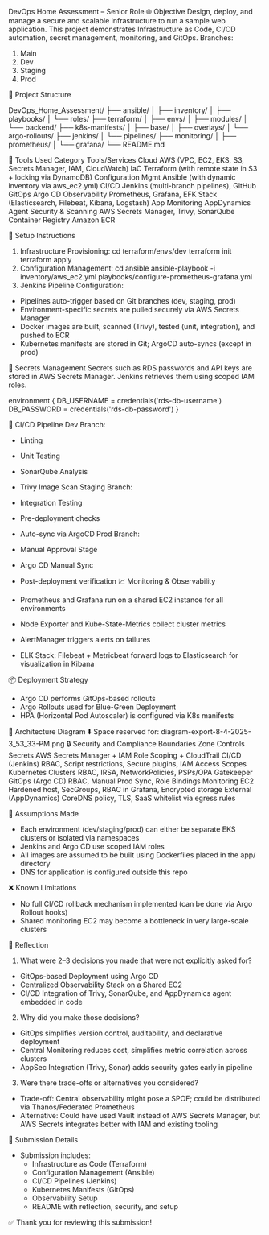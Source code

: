 DevOps Home Assessment – Senior Role
🌐 Objective
Design, deploy, and manage a secure and scalable infrastructure to run a sample web application. This project demonstrates Infrastructure as Code, CI/CD automation, secret management, monitoring, and GitOps.
Branches:
1. Main
2. Dev
3. Staging
4. Prod

📁 Project Structure

DevOps_Home_Assessment/
├── ansible/
│   ├── inventory/
│   ├── playbooks/
│   └── roles/
├── terraform/
│   ├── envs/
│   ├── modules/
│   └── backend/
├── k8s-manifests/
│   ├── base/
│   ├── overlays/
│   └── argo-rollouts/
├── jenkins/
│   └── pipelines/
├── monitoring/
│   ├── prometheus/
│   └── grafana/
└── README.md


🧰 Tools Used
Category
Tools/Services
Cloud
AWS (VPC, EC2, EKS, S3, Secrets Manager, IAM, CloudWatch)
IaC
Terraform (with remote state in S3 + locking via DynamoDB)
Configuration Mgmt
Ansible (with dynamic inventory via aws_ec2.yml)
CI/CD
Jenkins (multi-branch pipelines), GitHub
GitOps
Argo CD
Observability
Prometheus, Grafana, EFK Stack (Elasticsearch, Filebeat, Kibana, Logstash)
App Monitoring
AppDynamics Agent
Security & Scanning
AWS Secrets Manager, Trivy, SonarQube
Container Registry
Amazon ECR

🚀 Setup Instructions
1. Infrastructure Provisioning:
cd terraform/envs/dev
terraform init
terraform apply
2. Configuration Management:
cd ansible
ansible-playbook -i inventory/aws_ec2.yml playbooks/configure-prometheus-grafana.yml
3. Jenkins Pipeline Configuration:

- Pipelines auto-trigger based on Git branches (dev, staging, prod)
- Environment-specific secrets are pulled securely via AWS Secrets Manager
- Docker images are built, scanned (Trivy), tested (unit, integration), and pushed to ECR
- Kubernetes manifests are stored in Git; ArgoCD auto-syncs (except in prod)


🔐 Secrets Management
Secrets such as RDS passwords and API keys are stored in AWS Secrets Manager. Jenkins retrieves them using scoped IAM roles.

environment {
  DB_USERNAME = credentials('rds-db-username')
  DB_PASSWORD = credentials('rds-db-password')
}


🔁 CI/CD Pipeline
Dev Branch:
- Linting
- Unit Testing
- SonarQube Analysis
- Trivy Image Scan
Staging Branch:
- Integration Testing
- Pre-deployment checks
- Auto-sync via ArgoCD
Prod Branch:
- Manual Approval Stage
- Argo CD Manual Sync
- Post-deployment verification
📈 Monitoring & Observability

- Prometheus and Grafana run on a shared EC2 instance for all environments
- Node Exporter and Kube-State-Metrics collect cluster metrics
- AlertManager triggers alerts on failures
- ELK Stack: Filebeat + Metricbeat forward logs to Elasticsearch for visualization in Kibana


📦 Deployment Strategy

- Argo CD performs GitOps-based rollouts
- Argo Rollouts used for Blue-Green Deployment
- HPA (Horizontal Pod Autoscaler) is configured via K8s manifests


📸 Architecture Diagram
⬇️ Space reserved for: diagram-export-8-4-2025-3_53_33-PM.png
🔒 Security and Compliance Boundaries
Zone
Controls
Secrets
AWS Secrets Manager + IAM Role Scoping + CloudTrail
CI/CD (Jenkins)
RBAC, Script restrictions, Secure plugins, IAM Access Scopes
Kubernetes Clusters
RBAC, IRSA, NetworkPolicies, PSPs/OPA Gatekeeper
GitOps (Argo CD)
RBAC, Manual Prod Sync, Role Bindings
Monitoring EC2
Hardened host, SecGroups, RBAC in Grafana, Encrypted storage
External (AppDynamics)
CoreDNS policy, TLS, SaaS whitelist via egress rules

📘 Assumptions Made

- Each environment (dev/staging/prod) can either be separate EKS clusters or isolated via namespaces
- Jenkins and Argo CD use scoped IAM roles
- All images are assumed to be built using Dockerfiles placed in the app/ directory
- DNS for application is configured outside this repo


❌ Known Limitations

- No full CI/CD rollback mechanism implemented (can be done via Argo Rollout hooks)
- Shared monitoring EC2 may become a bottleneck in very large-scale clusters


💭 Reflection
1. What were 2–3 decisions you made that were not explicitly asked for?

- GitOps-based Deployment using Argo CD
- Centralized Observability Stack on a Shared EC2
- CI/CD Integration of Trivy, SonarQube, and AppDynamics agent embedded in code


2. Why did you make those decisions?

- GitOps simplifies version control, auditability, and declarative deployment
- Central Monitoring reduces cost, simplifies metric correlation across clusters
- AppSec Integration (Trivy, Sonar) adds security gates early in pipeline


3. Were there trade-offs or alternatives you considered?

- Trade-off: Central observability might pose a SPOF; could be distributed via Thanos/Federated Prometheus
- Alternative: Could have used Vault instead of AWS Secrets Manager, but AWS Secrets integrates better with IAM and existing tooling


📎 Submission Details


- Submission includes:
  * Infrastructure as Code (Terraform)
  * Configuration Management (Ansible)
  * CI/CD Pipelines (Jenkins)
  * Kubernetes Manifests (GitOps)
  * Observability Setup
  * README with reflection, security, and setup


✅ Thank you for reviewing this submission!



